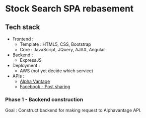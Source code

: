# Stock Search SPA rebasement

## Tech stack
- Frontend : 
  - Template : HTML5, CSS, Bootstrap
  - Core : JavaScript, JQuery, AJAX, Angular
- Backend :
  - ExpressJS
- Deployment : 
  - AWS (not yet decide which service)
- APIs :
  - [Alpha Vantage](https://www.alphavantage.co/)
  - [Facebook - Post sharing](https://developers.facebook.com/docs/sharing/)


### Phase 1 - Backend construction

Goal : Construct backend for making request to Alphavantage API.